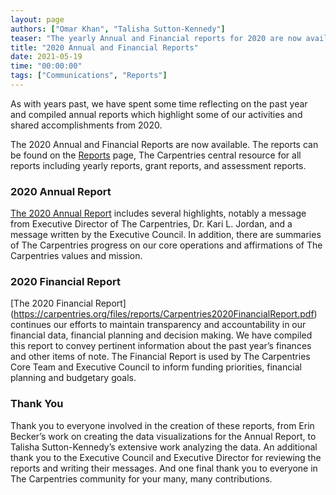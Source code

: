 ```yaml
---
layout: page
authors: ["Omar Khan", "Talisha Sutton-Kennedy"]
teaser: "The yearly Annual and Financial reports for 2020 are now available to read and share"
title: "2020 Annual and Financial Reports"
date: 2021-05-19
time: "00:00:00"
tags: ["Communications", "Reports"]
---
```


As with years past, we have spent some time reflecting on the past year and compiled annual reports which highlight some of our activities and shared accomplishments from 2020.

The 2020 Annual and Financial Reports are now available. The reports can be found on the [Reports](https://carpentries.org/reports/) page, The Carpentries central resource for all reports including yearly reports, grant reports, and assessment reports.

### 2020 Annual Report
[The 2020 Annual Report](https://carpentries.org/files/reports/Carpentries2020AnnualReport.pdf) includes several highlights, notably a  message from Executive Director of The Carpentries, Dr. Kari L. Jordan, and a message written by the Executive Council. In addition, there are summaries of The Carpentries progress on our core operations and affirmations of The Carpentries values and mission.

### 2020 Financial Report
[The 2020 Financial Report] (https://carpentries.org/files/reports/Carpentries2020FinancialReport.pdf) continues our efforts to maintain transparency and accountability in our financial data, financial planning and decision making. We have compiled this report to convey pertinent information about the past year’s finances and other items of note. The Financial Report is used by The Carpentries Core Team and Executive Council to inform  funding priorities, financial planning and budgetary goals.

### Thank You
Thank you to everyone involved in the creation of these reports, from Erin Becker’s work on creating the data visualizations for the Annual Report, to Talisha Sutton-Kennedy’s extensive work analyzing the data. An additional thank you to the Executive Council and Executive Director for reviewing the reports and writing their messages. And one final thank you to everyone in The Carpentries community for your many, many contributions.

